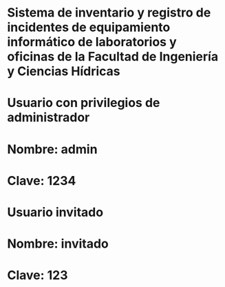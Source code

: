 # Sistema de inventario y registro de incidentes de equipamiento informático de laboratorios y oficinas de la Facultad de Ingeniería y Ciencias Hídricas

# Usuario con privilegios de administrador
# Nombre: admin
# Clave: 1234

# Usuario invitado
# Nombre: invitado
# Clave: 123
